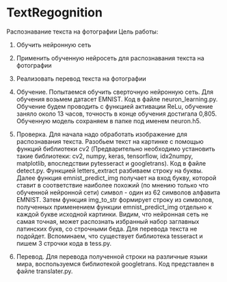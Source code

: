 # TextRegognition
Распознавание текста на фотографии
Цель работы: 
1) Обучить нейронную сеть
2) Применить обученную нейросеть для распознавания текста на фотографии
3) Реализовать перевод текста на фотографии

1) Обучение.
Попытаемся обучить сверточную нейронную сеть. Для обучения возьмем датасет EMNIST. Код в файле neuron_learning.py. Обучение будем проводить с функцией активации ReLu, обучение заняло около 13 часов, точность в конце обучения достигала 0,805. Обученную модель сохраняем в папке под именем neuron.h5.
2) Проверка.
Для начала надо обработать изображение для распознавания текста. Разобьем текст на картинке с помощью функций библиотеки cv2 (Предварительно необходимо установить такие библиотеки: cv2, numpy, keras, tensorflow, idx2numpy, matplotlib, впоследствии pytesseract и googletrans). Код в файле detect.py. Функцией letters_extract разбиваем строку на буквы. Далее функция emnist_predict_img получает на вход букву, которой ставит в соответствие наиболее похожий (по мнению только что обученной нейронной сети) символ - один из 62 символов алфавита EMNIST.
Затем функция img_to_str формирует строку из символов, полученных применением функции emnist_predict_img отдельно к каждой букве исходной картинки. 
Видим, что нейронная сеть не самая точная, может распознать избранный набор заглавных латинских букв, со строчными беда. Для перевода текста не подойдет. Вспоминаем, что существует библиотека tesseract и пишем 3 строчки кода в tess.py.
3) Перевод.
Для перевода полученной строки на различные языки мира, воспользуемся библиотекой googletrans. Код представлен в файле translater.py. 
